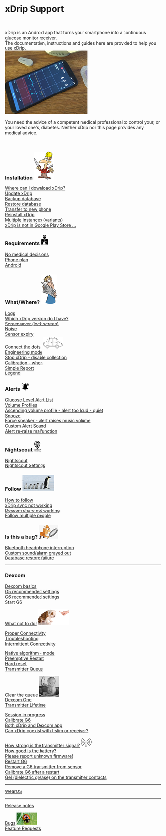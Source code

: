 # xDrip Support  
  
<br/>  
  
xDrip is an Android app that turns your smartphone into a continuous glucose monitor receiver.   
The documentation, instructions and guides here are provided to help you use xDrip.  
![](./docs/images/xDinaction.png)  

You need the advice of a competent medical professional to control your, or your loved one's, diabetes. Neither xDrip nor this page provides any medical advice.  
  
<br/>  
  
### Installation  ![](./docs/images/Install.png)
[Where can I download xDrip?](./docs/Download-xDrip.md)  
[Update xDrip](./docs/Updates.md)  
[Backup database](./docs/Backup-Database.md)  
[Restore database](./docs/Restore-Database.md)  
[Transfer to new phone](./docs/New-Phone.md)  
[Reinstall xDrip](./docs/Reinstall.md)  
[Multiple instances (variants)](./docs/Variants.md)  
[xDrip is not in Google Play Store ...](./docs/App-store.md)  
  
  
### Requirements  ![](./docs/images/Requirements.png)  
[No medical decisions](./docs/Medical.md)  
[Phone plan](./docs/Smartphone-Requirements.md)  
[Android](./docs/Android.md)  
  
  
### What/Where?  ![](./docs/images/Directions.png)  
[Logs](./docs/Logs.md)  
[Which xDrip version do I have?](./docs/xDrip-Version.md)  
[Screensaver (lock screen)](./docs/Screensaver.md)  
[Noise](./docs/Noise.md)  
[Sensor expiry](./docs/Sensor-Expiry.md)  
[Connect the dots!](./docs/Connect-the-dots.md)  ![](./docs/images/dots.png)  
[Engineering mode](./docs/Engineering-Mode.md)  
[Stop xDrip - disable collection](./docs/Stop-xDrip.md)  
[Calibration - when](./docs/Calibration)  
[Simple Report](./docs/Report.md)  
[Legend](./docs/Legend.md)  
  
  
### Alerts  ![](./docs/images/Alert.png)  
[Glucose Level Alert List](./docs/Glucose-level-alerts.md)  
[Volume Profiles](./docs/Volume-profiles.md)  
[Ascending volume profile - alert too loud - quiet](./docs/Ascending-volume-profile.md)  
[Snooze](./docs/Snooze.md)  
[Force speaker - alert raises music volume](./docs/Force-Speaker.md)  
[Custom Alert Sound](./docs/Custom-Alert-Sound.md)  
[Alert re-raise malfunction](./docs/Alert-re‐raise-malfunction.md)  
  
  
### Nightscout  ![](./docs/images/Nightscout.png)
[Nightscout](./docs/Nightscout.md)  
[Nightscout Settings](./docs/Nightscout-Settings.md)  
  
  
### Follow  ![](./docs/images/Follow.png)  
[How to follow](./docs/How-to-follow.md)  
[xDrip sync not working](./docs/xDrip-Sync-not-working.md)  
[Dexcom share not working](./docs/Dexcom-share-delta-format-change.md)  
[Follow multiple people](./docs/Variants.md)  
  
    
### Is this a bug?  ![](./docs/images/Inspector.png)  
[Bluetooth headphone interruption](./docs/Bluetooth-headphone-interruption.md)  
[Custom sound/alarm grayed out](./docs/Custom-sound-grayed-out.md)  
[Database restore failure](./docs/Database-restore-failure.md)  
  
  
---  
### Dexcom  
[Dexcom basics](./docs/Dexcom-Basics.md)  
[G5 recommended settings](./docs/G5-Recommended-Settings.md)  
[G6 recommended settings](./docs/G6-Recommended-Settings.md)  
[Start G6](./docs/Starting-G6.md)  
  
[What not to do!](./docs/What-not-to-do.md)  ![](./docs/images/DoNot.png)  
  
[Proper Connectivity](./docs/Proper-connectivity.md)  
[Troubleshooting](./docs/Connectivity-troubleshoot.md)  
[Intermittent Connectivity](./docs/Intermittent.md)  
  
[Native algorithm - mode](./docs/Native-Algorithm.md)  
[Preemptive Restart](./docs/Preemptive-Restart.md)  
[Hard reset](./docs/Hard-Reset.md)  
[Transmitter Queue](./docs/Transmitter-Queue.md)  

[Clear the queue](./docs/Clear-queue.md)  ![](./docs/images/BabyWash.png)  
[Dexcom One](./docs/Dexcom-One.md)  
[Transmitter Lifetime](./docs/Transmitter-lifetime.md)  
  
[Session in progress](./docs/Session-in-progress.md)  
[Calibrate G6](./docs/Calibrate-G6.md)  
[Both xDrip and Dexcom app](./docs/xDrip-and-Dexcom-app.md)  
[Can xDrip coexist with t:slim or receiver?](./docs/Receiver-or-t:slim-and-xDrip.md)  

[How strong is the transmitter signal?](./docs/Bluetooth-Scanner.md)  ![](./docs/images/txWaves.png)  
[How good is the battery?](./docs/Battery-condition.md)  
[Please report unknown firmware!](./docs/Report-firmware.md)  
[Restart G6](./docs/Restart-G6-sensor.md)  
[Remove a G6 transmitter from sensor](./docs/Remove-transmitter.md)  
[Calibrate G6 after a restart](./docs/Calibrate-after-G6Restart.md)  
[Gel (dielectric grease) on the transmitter contacts](./docs/Dielectric-Grease-in-Dexcom-G6-Sensor.md)  

---  
[WearOS](./docs/WearOS-Instructions.md)  

---  
  
[Release notes](./docs/Releases.md)  
  
[Bugs](./docs/Bugs.md)  ![](./docs/images/bugs.png)  
[Feature Requests](./docs/Features.md)  
